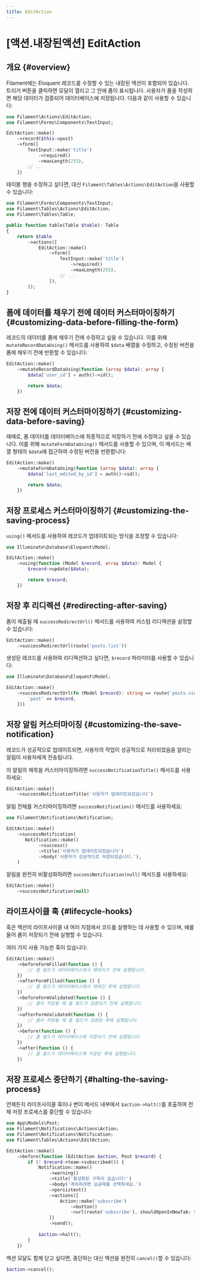 ```yaml
---
title: EditAction
---
```

# [액션.내장된액션] EditAction
## 개요 {#overview}

Filament에는 Eloquent 레코드를 수정할 수 있는 내장된 액션이 포함되어 있습니다. 트리거 버튼을 클릭하면 모달이 열리고 그 안에 폼이 표시됩니다. 사용자가 폼을 작성하면 해당 데이터가 검증되어 데이터베이스에 저장됩니다. 다음과 같이 사용할 수 있습니다:

```php
use Filament\Actions\EditAction;
use Filament\Forms\Components\TextInput;

EditAction::make()
    ->record($this->post)
    ->form([
        TextInput::make('title')
            ->required()
            ->maxLength(255),
        // ...
    ])
```

테이블 행을 수정하고 싶다면, 대신 `Filament\Tables\Actions\EditAction`을 사용할 수 있습니다:

```php
use Filament\Forms\Components\TextInput;
use Filament\Tables\Actions\EditAction;
use Filament\Tables\Table;

public function table(Table $table): Table
{
    return $table
        ->actions([
            EditAction::make()
                ->form([
                    TextInput::make('title')
                        ->required()
                        ->maxLength(255),
                    // ...
                ]),
        ]);
}
```

## 폼에 데이터를 채우기 전에 데이터 커스터마이징하기 {#customizing-data-before-filling-the-form}

레코드의 데이터를 폼에 채우기 전에 수정하고 싶을 수 있습니다. 이를 위해 `mutateRecordDataUsing()` 메서드를 사용하여 `$data` 배열을 수정하고, 수정된 버전을 폼에 채우기 전에 반환할 수 있습니다:

```php
EditAction::make()
    ->mutateRecordDataUsing(function (array $data): array {
        $data['user_id'] = auth()->id();

        return $data;
    })
```

## 저장 전에 데이터 커스터마이징하기 {#customizing-data-before-saving}

때때로, 폼 데이터를 데이터베이스에 최종적으로 저장하기 전에 수정하고 싶을 수 있습니다. 이를 위해 `mutateFormDataUsing()` 메서드를 사용할 수 있으며, 이 메서드는 배열 형태의 `$data`에 접근하여 수정된 버전을 반환합니다:

```php
EditAction::make()
    ->mutateFormDataUsing(function (array $data): array {
        $data['last_edited_by_id'] = auth()->id();

        return $data;
    })
```

## 저장 프로세스 커스터마이징하기 {#customizing-the-saving-process}

`using()` 메서드를 사용하여 레코드가 업데이트되는 방식을 조정할 수 있습니다:

```php
use Illuminate\Database\Eloquent\Model;

EditAction::make()
    ->using(function (Model $record, array $data): Model {
        $record->update($data);

        return $record;
    })
```

## 저장 후 리디렉션 {#redirecting-after-saving}

폼이 제출될 때 `successRedirectUrl()` 메서드를 사용하여 커스텀 리디렉션을 설정할 수 있습니다:

```php
EditAction::make()
    ->successRedirectUrl(route('posts.list'))
```

생성된 레코드를 사용하여 리디렉션하고 싶다면, `$record` 파라미터를 사용할 수 있습니다:

```php
use Illuminate\Database\Eloquent\Model;

EditAction::make()
    ->successRedirectUrl(fn (Model $record): string => route('posts.view', [
        'post' => $record,
    ]))
```

## 저장 알림 커스터마이징 {#customizing-the-save-notification}

레코드가 성공적으로 업데이트되면, 사용자의 작업이 성공적으로 처리되었음을 알리는 알림이 사용자에게 전송됩니다.

이 알림의 제목을 커스터마이징하려면 `successNotificationTitle()` 메서드를 사용하세요:

```php
EditAction::make()
    ->successNotificationTitle('사용자가 업데이트되었습니다')
```

알림 전체를 커스터마이징하려면 `successNotification()` 메서드를 사용하세요:

```php
use Filament\Notifications\Notification;

EditAction::make()
    ->successNotification(
       Notification::make()
            ->success()
            ->title('사용자가 업데이트되었습니다')
            ->body('사용자가 성공적으로 저장되었습니다.'),
    )
```

알림을 완전히 비활성화하려면 `successNotification(null)` 메서드를 사용하세요:

```php
EditAction::make()
    ->successNotification(null)
```

## 라이프사이클 훅 {#lifecycle-hooks}

훅은 액션의 라이프사이클 내 여러 지점에서 코드를 실행하는 데 사용할 수 있으며, 예를 들어 폼이 저장되기 전에 실행할 수 있습니다.

여러 가지 사용 가능한 훅이 있습니다:

```php
EditAction::make()
    ->beforeFormFilled(function () {
        // 폼 필드가 데이터베이스에서 채워지기 전에 실행됩니다.
    })
    ->afterFormFilled(function () {
        // 폼 필드가 데이터베이스에서 채워진 후에 실행됩니다.
    })
    ->beforeFormValidated(function () {
        // 폼이 저장될 때 폼 필드가 검증되기 전에 실행됩니다.
    })
    ->afterFormValidated(function () {
        // 폼이 저장될 때 폼 필드가 검증된 후에 실행됩니다.
    })
    ->before(function () {
        // 폼 필드가 데이터베이스에 저장되기 전에 실행됩니다.
    })
    ->after(function () {
        // 폼 필드가 데이터베이스에 저장된 후에 실행됩니다.
    })
```

## 저장 프로세스 중단하기 {#halting-the-saving-process}

언제든지 라이프사이클 훅이나 변이 메서드 내부에서 `$action->halt()`를 호출하여 전체 저장 프로세스를 중단할 수 있습니다:

```php
use App\Models\Post;
use Filament\Notifications\Actions\Action;
use Filament\Notifications\Notification;
use Filament\Tables\Actions\EditAction;

EditAction::make()
    ->before(function (EditAction $action, Post $record) {
        if (! $record->team->subscribed()) {
            Notification::make()
                ->warning()
                ->title('활성화된 구독이 없습니다!')
                ->body('계속하려면 요금제를 선택하세요.')
                ->persistent()
                ->actions([
                    Action::make('subscribe')
                        ->button()
                        ->url(route('subscribe'), shouldOpenInNewTab: true),
                ])
                ->send();
        
            $action->halt();
        }
    })
```

액션 모달도 함께 닫고 싶다면, 중단하는 대신 액션을 완전히 `cancel()`할 수 있습니다:

```php
$action->cancel();
```
